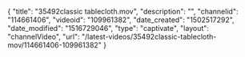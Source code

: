 {
    "title": "35492classic tablecloth.mov",
    "description": "",
    "channelid": "114661406",
    "videoid": "109961382",
    "date_created": "1502517292",
    "date_modified": "1516729046",
    "type": "captivate",
    "layout": "channelVideo",
    "url": "\/latest-videos\/35492classic-tablecloth-mov\/114661406-109961382"
}